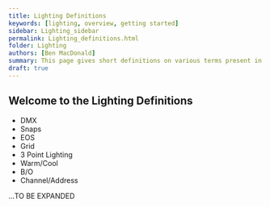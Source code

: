 ```yaml
---
title: Lighting Definitions
keywords: [lighting, overview, getting started]
sidebar: Lighting_sidebar
permalink: Lighting_definitions.html
folder: Lighting
authors: [Ben MacDonald]
summary: This page gives short definitions on various terms present in the theatre world regarding lighting. More information on each term can likely be found elsewhere
draft: true
---
```


## Welcome to the Lighting Definitions

- DMX
- Snaps
- EOS
- Grid
- 3 Point Lighting
- Warm/Cool
- B/O
- Channel/Address


...TO BE EXPANDED